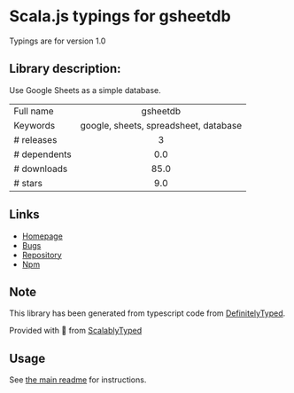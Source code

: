 
# Scala.js typings for gsheetdb

Typings are for version 1.0

## Library description:
Use Google Sheets as a simple database.

|                    |                 |
| ------------------ | :-------------: |
| Full name          | gsheetdb |
| Keywords           | google, sheets, spreadsheet, database |
| # releases         | 3 |
| # dependents       | 0.0 |
| # downloads        | 85.0 |
| # stars            | 9.0 |

## Links
- [Homepage](https://github.com/zdettwiler/gsheetsdb)
- [Bugs](https://github.com/zdettwiler/gsheetsdb/issues)
- [Repository](https://github.com/zdettwiler/gsheetsdb)
- [Npm](https://www.npmjs.com/package/gsheetdb)
    


## Note
This library has been generated from typescript code from [DefinitelyTyped](https://definitelytyped.org).

Provided with :purple_heart: from [ScalablyTyped](https://github.com/oyvindberg/ScalablyTyped)

## Usage
See [the main readme](../../readme.md) for instructions.



